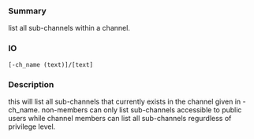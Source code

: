 ### Summary ###

list all sub-channels within a channel.

### IO ###

```[-ch_name (text)]/[text]```

### Description ###

this will list all sub-channels that currently exists in the channel given in -ch_name. non-members can only list sub-channels accessible to public users while channel members can list all sub-channels regurdless of privilege level.